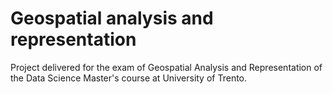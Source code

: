 # Geospatial analysis and representation
Project delivered for the exam of Geospatial Analysis and Representation of the Data Science Master's course at University of Trento. 

